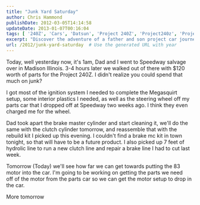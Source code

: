 ```yaml
---
title: "Junk Yard Saturday"
author: Chris Hammond
publishDate: 2012-03-05T14:14:58
updateDate: 2013-01-07T00:16:04
tags: [ '240Z', 'Cars', 'Datsun', 'Project 240Z', 'Project240z', 'Project240Zcom' ]
excerpt: "Discover the adventure of a father and son project car journey at Speedway salvage for Project 240Z upgrades. Stay tuned for the build progress!"
url: /2012/junk-yard-saturday  # Use the generated URL with year
---
```

<P>Today, well yesterday now, it's 1am, Dad and I went to Speedway salvage over in Madison Illinois. 3-4 hours later we walked out of there with $120 worth of parts for the Project 240Z. I didn't realize you could spend that much on junk?</P> <P>I got most of the ignition system I needed to complete the Megasquirt setup, some interior plastics I needed, as well as&nbsp;the steering wheel off my parts car that I dropped off at Speedway two weeks ago. I think they even charged me for the wheel.</P> <P>Dad took apart the brake master cylinder and start cleaning it, we'll do the same with the clutch cylinder tomorrow, and reassemble that with the rebuild kit I picked up this evening. I couldn't find a brake mc kit in town tonight, so that will have to be a future product. I also picked up 7 feet of hydrolic line to run a new clutch line and repair a brake line I had to cut last week.</P> <P>Tomorrow (Today)&nbsp;we'll see how far we can get towards putting the 83 motor into the car. I'm going to be working on getting the parts we need off&nbsp;of the motor from the parts car so we can&nbsp;get the motor setup to drop in the car.</P> <P>More tomorrow&nbsp;</P>

